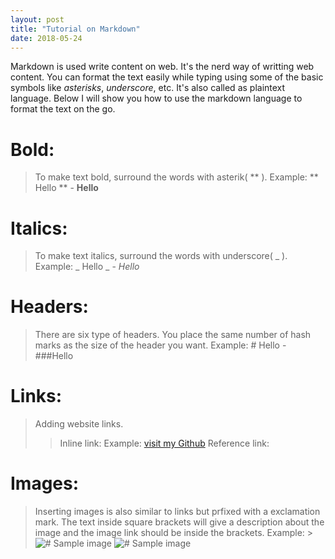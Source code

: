 ```yaml
---
layout: post
title: "Tutorial on Markdown"
date: 2018-05-24
---
```

Markdown is used write content on web. It's the nerd way of writting web content. You can format the text easily while typing using some of the basic symbols like _asterisks_, _underscore_, etc. It's also called as plaintext language. Below I will show you how to use the markdown language to format the text on the go.

# Bold:
>To make text bold, surround the words with asterik( ** ).
Example: ** Hello **  - **Hello**

# Italics:
>To make text italics, surround the words with underscore( _ ).
Example: _ Hello _    - _Hello_

# Headers:
>There are six type of headers. You place the same number of hash marks as the size of the header you want.
Example: # Hello - ###Hello

# Links:
>Adding website links.
>>Inline link:
Example: [visit my Github](https://github.com/gokul-gokz)
>>Reference link:

# Images:
>Inserting images is also similar to links but prfixed with a exclamation mark. The text inside square brackets will give a description about the image and the image link should be inside the brackets.
Example: >![# Sample image](http://octodex.github.com/images/octdrey-catburn.jpg)
![# Sample image](http://octodex.github.com/images/octdrey-catburn.jpg)



